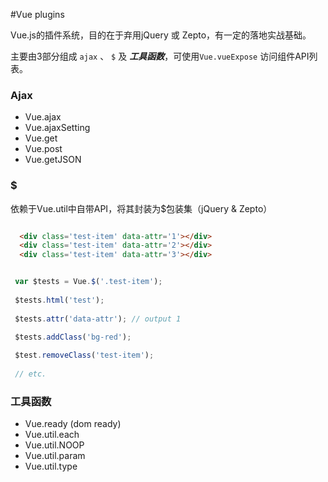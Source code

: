 #Vue plugins

Vue.js的插件系统，目的在于弃用jQuery 或 Zepto，有一定的落地实战基础。

主要由3部分组成 `ajax` 、 `$` 及 ___工具函数___，可使用`Vue.vueExpose` 访问组件API列表。

### Ajax
- Vue.ajax
- Vue.ajaxSetting
- Vue.get
- Vue.post
- Vue.getJSON

### $
依赖于Vue.util中自带API，将其封装为$包装集（jQuery & Zepto）
```html

  <div class='test-item' data-attr='1'></div>
  <div class='test-item' data-attr='2'></div>
  <div class='test-item' data-attr='3'></div>

```


```js

 var $tests = Vue.$('.test-item');
 
 $tests.html('test');
 
 $tests.attr('data-attr'); // output 1

 $tests.addClass('bg-red');
 
 $test.removeClass('test-item');
 
 // etc.

```

### 工具函数
- Vue.ready (dom ready)
- Vue.util.each
- Vue.util.NOOP
- Vue.util.param
- Vue.util.type